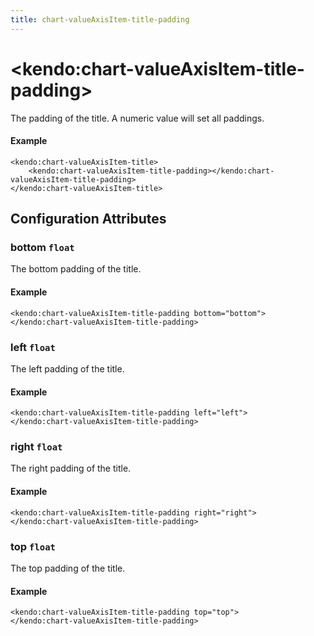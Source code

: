 ```yaml
---
title: chart-valueAxisItem-title-padding
---
```


# \<kendo:chart-valueAxisItem-title-padding\>

The padding of the title. A numeric value will set all paddings.

#### Example
    <kendo:chart-valueAxisItem-title>
        <kendo:chart-valueAxisItem-title-padding></kendo:chart-valueAxisItem-title-padding>
    </kendo:chart-valueAxisItem-title>

## Configuration Attributes

### bottom `float`

The bottom padding of the title.

#### Example
    <kendo:chart-valueAxisItem-title-padding bottom="bottom">
    </kendo:chart-valueAxisItem-title-padding>

### left `float`

The left padding of the title.

#### Example
    <kendo:chart-valueAxisItem-title-padding left="left">
    </kendo:chart-valueAxisItem-title-padding>

### right `float`

The right padding of the title.

#### Example
    <kendo:chart-valueAxisItem-title-padding right="right">
    </kendo:chart-valueAxisItem-title-padding>

### top `float`

The top padding of the title.

#### Example
    <kendo:chart-valueAxisItem-title-padding top="top">
    </kendo:chart-valueAxisItem-title-padding>

